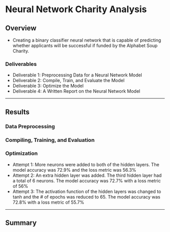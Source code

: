 # Neural Network Charity Analysis

## Overview
 - Creating a binary classifier neural network that is capable of predicting whether applicants will be successful if funded by the Alphabet Soup Charity.
### Deliverables 
 - Deliverable 1: Preprocessing Data for a Neural Network Model
 - Deliverable 2: Compile, Train, and Evaluate the Model
 - Deliverable 3: Optimize the Model
 - Deliverable 4: A Written Report on the Neural Network Model
-------------
## Results

### Data Preprocessing

### Compiling, Training, and Evaluation

### Optimization
 - Attempt 1: More neurons were added to both of the hidden layers. The model accuracy was 72.9% and the loss metric was 56.3%
 - Attempt 2: An extra hidden layer was added. The third hidden layer had a total of 6 neurons. The model accuracy was 72.7% with a loss metric of 56%
 - Attempt 3: The activation function of the hidden layers was changed to tanh and the # of epochs was reduced to 65. The model accuracy was 72.8% with a loss metric of 55.7%
 ----------
 ## Summary 
